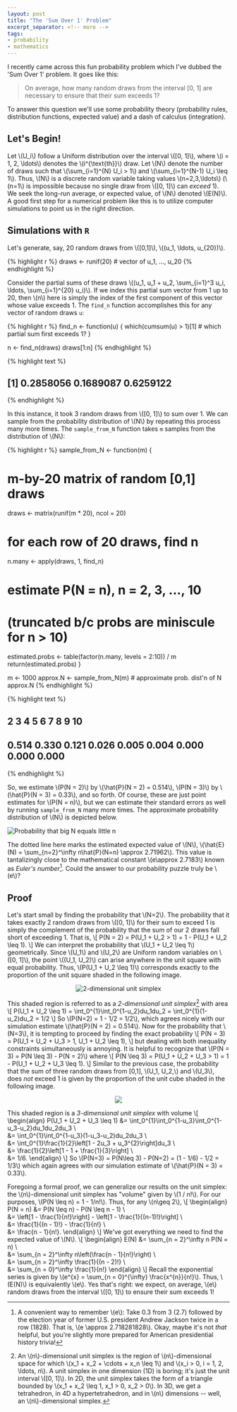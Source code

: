 ```yaml
---
layout: post
title: "The 'Sum Over 1' Problem"
excerpt_separator: <!-- more -->
tags: 
- probability
- mathematics
---
```


I recently came across this fun probability problem which I've dubbed the 'Sum Over 1' problem. It goes like this:

> On average, how many random draws from the interval [0, 1] are necessary to ensure that their sum exceeds 1?

To answer this question we'll use some probability theory (probability rules, distribution functions, expected value) and a dash of calculus (integration).

<!-- more -->

## Let's Begin!

Let \\(U_i\\) follow a Uniform distribution over the interval \\([0, 1]\\), where \\(i = 1, 2, \ldots\\) denotes the \\(i^{\text{th}}\\) draw. Let \\(N\\) denote the number of draws such that \\(\sum\_{i=1}^{N} U_i > 1\\) and \\(\sum\_{i=1}^{N-1} U_i \leq 1\\). Thus, \\(N\\) is a discrete random variable taking values \\(n=2,3,\ldots\\) (\\(n=1\\) is impossible because no single draw from \\([0, 1]\\) can _exceed_ 1). We seek the long-run average, or expected value, of \\(N\\) denoted \\(E(N)\\). A good first step for a numerical problem like this is to utilize computer simulations to point us in the right direction.

## Simulations with `R`

Let's generate, say, 20 random draws from \\([0,1]\\), \\((u_1, \ldots, u_{20})\\).


{% highlight r %}
draws <- runif(20)  # vector of u_1, ..., u_20
{% endhighlight %}

Consider the partial sums of these draws \\((u_1, u_1 + u_2, \sum\_{i=1}^3 u_i, \ldots, \sum\_{i=1}^{20} u_i)\\). If we index this partial sum vector from 1 up to 20, then \\(n\\) here is simply the index of the first component of this vector whose value exceeds 1. The `find_n` function accomplishes this for any vector of random draws `u`:


{% highlight r %}
find_n <- function(u) {
  which(cumsum(u) > 1)[1]  # which partial sum first exceeds 1?
}

n <- find_n(draws)
draws[1:n]
{% endhighlight %}



{% highlight text %}
## [1] 0.2858056 0.1689087 0.6259122
{% endhighlight %}

In this instance, it took 3 random draws from \\([0, 1]\\) to sum over 1. We can sample from the probability distribution of \\(N\\) by repeating this process many more times. The `sample_from_N` function takes `m` samples from the distribution of \\(N\\):


{% highlight r %}
sample_from_N <- function(m) {
  # m-by-20 matrix of random [0,1] draws
  draws <- matrix(runif(m * 20), ncol = 20)
  # for each row of 20 draws, find n
  n.many <- apply(draws, 1, find_n)
  # estimate P(N = n), n = 2, 3, ..., 10
  # (truncated b/c probs are miniscule for n > 10)
  estimated.probs <- table(factor(n.many, levels = 2:10)) / m  
  return(estimated.probs)
}

m <- 1000
approx.N <- sample_from_N(m)  # approximate prob. dist'n of N
approx.N
{% endhighlight %}



{% highlight text %}
## 
##     2     3     4     5     6     7     8     9    10 
## 0.514 0.330 0.121 0.026 0.005 0.004 0.000 0.000 0.000
{% endhighlight %}

So, we estimate \\(P(N = 2)\\) by \\(\hat{P}(N = 2) = 0.514\\), \\(P(N = 3)\\) by \\(\hat{P}(N = 3) = 0.33\\), and so forth. Of course, these are just point estimates for \\(P(N = n)\\), but we can estimate their standard errors as well by running `sample_from_N` many more times. The approximate probability distribution of \\(N\\) is depicted below.

![Probability that big N equals little n](https://lh3.googleusercontent.com/ioKESngkCW3c0mlrGbCxQqY0a18V9qbJWVF5DkSZGzUUSjDfHGEdG0o2cpfqvukrbkWTGWlrN59JwkIZxniVmEnmJGcBrCc_cib30gw9B_a1AZrwPa9Oikseo4_nUOu3Tz8mfGonPmqKNvGW36c9nyajLdsg2x-hg9UYmn0-hrrRmM75oUKW6zrKq6krthhxLFLxmOcsWLZu9xj7XLKZSYrxT1qz_izc1B5q6KKVSTbZPr7el25DI5FulWX_gFx4zvxTsgAtrm8qPYDdY26bvUbtT_l59fpOtx46ebxrfoRylpnTPPTraEMtIBeZa8v6vGkmDZLXHzlszVq-7Uhy15gw-J4KdBOkqSGaNcxMjdUvecCXtcwF5UhsdpRiYu_wOwMZP6T3-KzZW_KselaNu4N9L4Wc9eNFygmwLxs5ggLHoYuzHYFZLQdrQHtf-os1faTpwTrG87gfMBRwLUQQd9huNLRfaO_8PMGioqWd5AF1fKgkdDeARMyT8WvEwMeF_z3bDPsn1Jhkr6wbnAw8D8AbyOnpRTqWpsQ5u4HUcV_8_OH2nzsI-eBRZ84nH8ZbpNEfYU1gmk6VjfDssp16oIs0kb9gizl6QfuSm6vfuLJLBwphvwAZEBszMEvcwDrKFjCdTIpg0ZBBVqgOdmuBcTkvwg_1LedAoA=w2000-h1200-no)


The dotted line here marks the estimated expected value of \\(N\\), \\(\hat{E}(N) = \sum\_{n=2}^\infty n\hat{P}(N=n) \approx 2.71962\\). This value is tantalizingly close to the mathematical constant \\(e\approx 2.7183\\) known as _Euler's number_[^1]. Could the answer to our probability puzzle truly be \\(e\\)?

## Proof

Let's start small by finding the probability that \\(N=2\\). The probability that it takes exactly 2 random draws from \\([0, 1]\\) for their sum to exceed 1 is simply the complement of the probability that the sum of our 2 draws fall short of exceeding 1. That is, 
\\[
P(N = 2) = P(U_1 + U_2 > 1) = 1 - P(U_1 + U_2 \leq 1).
\\] 
We can interpret the probability that \\(U_1 + U_2 \leq 1\\) geometrically. Since \\(U_1\\) and \\(U_2\\) are Uniform random variables on \\([0, 1]\\), the point \\((U_1, U_2)\\) can arise anywhere in the unit square with equal probability. Thus, \\(P(U_1 + U_2 \leq 1)\\) corresponds exactly to the proportion of the unit square shaded in the following image. <br />

<center><img src='https://lh3.googleusercontent.com/HlUsKsGFMKry72ToBIn2q7inhirXgI2eoh7t3zogcfPXVqsgk_B4XH_MkykSZdtSHOFMzV10WG2mDsmimJJc6BC2OhAQ6T30Kzj83HmPDbi8gRECHuCfuwOMMLy9aogpOIypHzlI-pg_VUic46U6Z0tE6JMyhBbNBxDnHfSQEAbpzTnGF3dmq1OX36WUWKYFazHga-HEsc-6BJpUZia94332QqS_SxVZamIvEpjp8X1-0AfCu18jNF_ERmccTv_N6P1WZNDPsvrwZEdGHXfIfmxji8b4QjdnAeESsnPww3CpR97CDNBi0H7tDQrtnhgw5LsEovGjRpOfbe6jcddzDONbtP2K5qEYESBZtzELgMcmA_EPWOjCnLB2Et-0RLTYUrSCK8dfbJWYs9E-xGHwUUphrja8GweuZ_tG4zkZQ-IJe6kWxMONkRDwQcpzLuOCoi4JOrXwBJO0zGEXpNi73lQLqCP3WsxuMJL2FAQfFjr42Fy-DvCmeW5x8iONGnmekZajPtZJeTwRdSTPQu8G1bh0s4-Gykh096SgAUiqvV3EM57yZBuHStJovtHAR0QhjhnD83j0cHTUfjpNNlR8HBsHNsF-THlJWHTQNFdHs2Vj1P3CUYXGVbnpRd1LqvjO48VRxy1HWJY_J4IA3DC_anewr9WTkqQhgg=w335-h333-no' alt='2-dimensional unit simplex'/></center>

This shaded region is referred to as a _2-dimensional unit simplex_[^2] with area
\\[
P(U_1 + U_2 \leq 1) = \int_0^{1}\int_0^{1-u_2}du_1du_2 = \int_0^{1}(1-u_2)du_2 = 1/2
\\]
So \\(P(N=2) = 1 - 1/2 = 1/2\\), which agrees nicely with our simulation estimate \\(\hat{P}(N = 2) = 0.514\\). Now for the probability that \\(N=3\\), it is tempting to proceed by finding the exact probability
\\[
P(N = 3) = P(U_1 + U_2 + U_3 > 1, U_1 + U_2 \leq 1),
\\]
but dealing with both inequality constraints simultaneously is annoying.  It is helpful to recognize that \\(P(N = 3) = P(N \leq 3) - P(N = 2)\\) where
\\[
P(N \leq 3) = P(U_1 + U_2 + U_3 > 1) = 1 - P(U_1 + U_2 + U_3 \leq 1).
\\]
Similar to the previous case, the probability that the sum of three random draws from [0,1], \\(U_1, U_2,\\) and \\(U_3\\), does _not_ exceed 1 is given by the proportion of the unit cube shaded in the following image. <br />

<center><img src='https://lh3.googleusercontent.com/C4pGVVIku7pI74iwDYmA4DosnjZB2_b9DgALWc-eR2WwBGMUOqq1LPNMKbbpS9R08JVwyGJbettU6ffZImo6hdFCuYAyNUChmoBgjprk7DyIXkAodje2p3JeMRfNgUxABvjAI2uer3dCpOTfeOOTF2iYme2TuX0TOVftrxPgYdkIX4ezS-7--oYdSUWdJup6iMIZUp2p-dEh1NkGd89jKlb1vK883mC5ib9NTUQsYGG1Nzo3bJKw8IDHUJy0LF7OuMTHA4OP5hwA0TZyq9qSc2eowDnmjMN_fSic_UkmksP2uKaQzK8oneuPtBTvXMKLVb-3-1tfX1oU8KIIxPy_ei6R59xLvHYL_AIpTr0Jo0D1Il79mwOpYe0ke3lqRe_TvPSTVP7mxUBmH5LQbtpXkUtmfLQKI-JTB8Uc0nweGe3hve81TpZP183OVicWXFrwXmTAdYhWznYEjVX8qqqJlxlEfWlwSVltWFyvIN1eTqRQIy3pGj5lR89eWnx3_zkwiFptoWuSOjsi707ITBW8pk91F77OPCe0XE5-Ln3OcPtMsqblgN0JnmwYHAM0owX3apNN8ee2hfSjLdlnAMkJI81Qkz07xeE3XfAe_zBBWvYFYclLx1GPKJDrjlQ-Kl1MfKV70ICIoQRTdU_9KBalS42bwFUC5fXQpws=w393-h400-no'></center>

This shaded region is a _3-dimensional unit simplex_ with volume
\\[ \begin{align}
P(U_1 + U_2 + U_3 \leq 1) &= \int_0^{1}\int_0^{1-u_3}\int_0^{1-u_3-u_2}du_1du_2du_3 \\\
&= \int_0^{1}\int_0^{1-u_3}(1-u_3-u_2)du_2du_3 \\\
&= \int_0^{1}\frac{1}{2}\left[1 - 2u_3 + u_3^{2}\right]du_3 \\\
&= \frac{1}{2}\left[1 - 1 + \frac{1}{3}\right] \\\
&= 1/6.
\end{align}
\\]
So \\(P(N=3) = P(N\leq 3) - P(N=2) = (1 - 1/6) - 1/2 = 1/3\\) which again agrees with our simulation estimate of \\(\hat{P}(N = 3) = 0.33\\).

Foregoing a formal proof, we can generalize our results on the unit simplex: the \\(n\\)-dimensional unit simplex has "volume" given by \\(1 / n!\\). For our purposes, \\(P(N \leq n) = 1 - 1/n!\\). Thus, for any \\(n\geq 2\\), 
\\[ \begin{align}
P(N = n) &= P(N \leq n) - P(N \leq n - 1) \\\
&= \left[1 - \frac{1}{n!}\right] - \left[1 - \frac{1}{(n-1)!}\right] \\\
&= \frac{1}{(n - 1)!} - \frac{1}{n!} \\\
&= \frac{n - 1}{n!}.
\end{align}
\\] 
We've got everything we need to find the expected value of \\(N\\).
\\[ \begin{align}
E(N) &= \sum\_{n = 2}^\infty n P(N = n) \\\
&= \sum\_{n = 2}^\infty n\left(\frac{n - 1}{n!}\right) \\\
&= \sum\_{n = 2}^\infty \frac{1}{(n - 2)!} \\\
&= \sum\_{n = 0}^\infty \frac{1}{n!}
\end{align}
\\] 
Recall the exponential series is given by \\(e^{x} = \sum\_{n = 0}^{\infty} \frac{x^{n}}{n!}\\). Thus, \\(E(N)\\) is equivalently \\(e\\). Yes that's right: we expect, on average, \\(e\\) random draws from the interval \\([0, 1]\\) to ensure their sum exceeds 1!

[^1]: A convenient way to remember \\(e\\): Take 0.3 from 3 (2.7) followed by the election year of former U.S. president Andrew Jackson twice in a row (1828).  That is, \\(e \approx 2.718281828\\). Okay, maybe it's not _that_ helpful, but you're slightly more prepared for American presidential history trivia!

[^2]: An \\(n\\)-dimensional unit simplex is the region of \\(n\\)-dimensional space for which \\(x_1 + x_2 + \cdots + x_n \leq 1\\) and \\(x_i > 0, i = 1, 2, \ldots, n\\).  A unit simplex in one dimension (1D) is boring; it's just the unit interval \\([0, 1]\\). In 2D, the unit simplex takes the form of a triangle bounded by \\(x_1 + x_2 \leq 1, x_1 > 0, x_2 > 0\\). In 3D, we get a tetrahedron, in 4D a hypertetrahedron, and in \\(n\\) dimensions -- well, an \\(n\\)-dimensional simplex.
